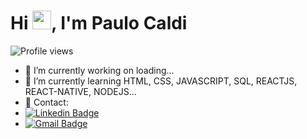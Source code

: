 
<h1 align="left">Hi <img src="https://raw.githubusercontent.com/kaueMarques/kaueMarques/master/hi.gif" height="30px">, I'm Paulo Caldi</h1>
<p align="left"> <img src="https://komarev.com/ghpvc/?username=pcaldi&color=blue" alt="Profile views" /> </p>




- 🔭 I’m currently working on loading...
- 🌱 I’m currently learning HTML, CSS, JAVASCRIPT, SQL, REACTJS, REACT-NATIVE, NODEJS...
- 📲 Contact:
- [![Linkedin Badge](https://img.shields.io/badge/-Paulo%20Caldi-blue?style=flat-square&logo=Linkedin&logoColor=white&link=https://www.linkedin.com/in/pcaldi/)](https://www.linkedin.com/in/pcaldi/)
- [![Gmail Badge](https://img.shields.io/badge/-pcaldi@gmail.com-c14438?style=flat-square&logo=Gmail&logoColor=white&link=mailto:pcaldi@gmail.com)](mailto:pcaldi@gmail.com)





